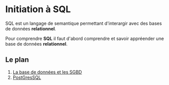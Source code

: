# Initiation à SQL

SQL est un langage de semantique permettant d'interargir avec des bases de données **relationnel**.

Pour comprendre **SQL** il faut d'abord comprendre et savoir appréender une base de données **relationnel**.

## Le plan

1. [La base de données et les SGBD](./assets/cours/bdd-sgbd.md)
2. [PostGresSQL](./assets/cours/postgres.sql)
